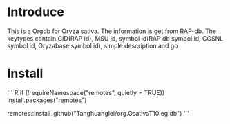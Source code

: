 # Introduce
This is a Orgdb for Oryza sativa. 
The information is get from RAP-db. 
The keytypes contain GID(RAP id), MSU id, symbol id(RAP db symbol id, CGSNL symbol id, Oryzabase symbol id), simple description and go
# Install
''' R
if (!requireNamespace("remotes", quietly = TRUE))
    install.packages("remotes")

remotes::install_github("Tanghuanglei/org.OsativaT10.eg.db")
'''
